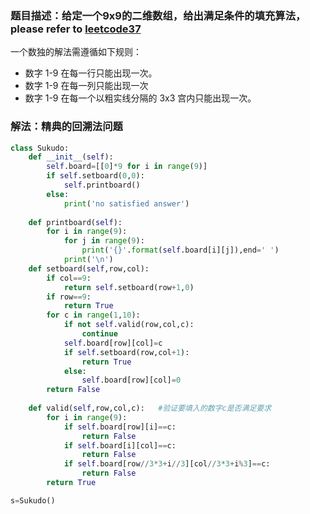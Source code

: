 ### 题目描述：给定一个9x9的二维数组，给出满足条件的填充算法，please refer to [leetcode37](https://leetcode-cn.com/problems/sudoku-solver/)
一个数独的解法需遵循如下规则：
* 数字 1-9 在每一行只能出现一次。
* 数字 1-9 在每一列只能出现一次
* 数字 1-9 在每一个以粗实线分隔的 3x3 宫内只能出现一次。

### 解法：精典的回溯法问题
``` python
class Sukudo:
    def __init__(self):
        self.board=[[0]*9 for i in range(9)]
        if self.setboard(0,0):
            self.printboard()
        else:
            print('no satisfied answer')
    
    def printboard(self):
        for i in range(9):
            for j in range(9):
                print('{}'.format(self.board[i][j]),end=' ')
            print('\n')
    def setboard(self,row,col):
        if col==9:
            return self.setboard(row+1,0)
        if row==9:
            return True
        for c in range(1,10):
            if not self.valid(row,col,c):
                continue
            self.board[row][col]=c
            if self.setboard(row,col+1):
                return True
            else:
                self.board[row][col]=0
        return False
    
    def valid(self,row,col,c):   #验证要填入的数字c是否满足要求
        for i in range(9):
            if self.board[row][i]==c:
                return False
            if self.board[i][col]==c:
                return False
            if self.board[row//3*3+i//3][col//3*3+i%3]==c:
                return False
        return True

s=Sukudo()
```
